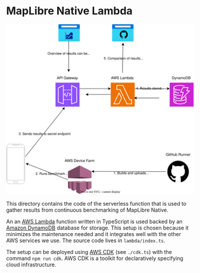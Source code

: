 # MapLibre Native Lambda

<img src="https://raw.githubusercontent.com/louwers/diagrams/25cf3008fcaeae78f2b8b838fed55239a9145d53/mln-lambda-architecture.drawio.svg" />

This directory contains the code of the serverless function that is used to gather results from continuous benchmarking of MapLibre Native.

An an [AWS Lambda](https://en.wikipedia.org/wiki/AWS_Lambda) function written in TypeScript is used backed by an [Amazon DynamoDB](https://en.wikipedia.org/wiki/Amazon_DynamoDB) database for storage. This setup is chosen because it minimizes the maintenance needed and it integrates well with the other AWS services we use. The source code lives in `lambda/index.ts`.

The setup can be deployed using [AWS CDK](https://en.wikipedia.org/wiki/AWS_Cloud_Development_Kit) (see `./cdk.ts`) with the command `npm run cdk`. AWS CDK is a toolkit for declaratively specifying cloud infrastructure.
